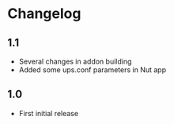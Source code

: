 # Changelog

## 1.1

- Several changes in addon building
- Added some ups.conf parameters in Nut app

## 1.0

- First initial release
